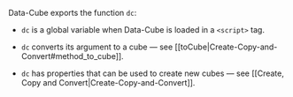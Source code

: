 Data-Cube exports the function `dc`:

* `dc` is a global variable when Data-Cube is loaded in a `<script>` tag.

* `dc` converts its argument to a cube &mdash; see [[toCube|Create-Copy-and-Convert#method_to_cube]].

* `dc` has properties that can be used to create new cubes &mdash; see [[Create, Copy and Convert|Create-Copy-and-Convert]].